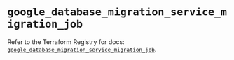 # `google_database_migration_service_migration_job`

Refer to the Terraform Registry for docs: [`google_database_migration_service_migration_job`](https://registry.terraform.io/providers/hashicorp/google-beta/6.20.0/docs/resources/google_database_migration_service_migration_job).
